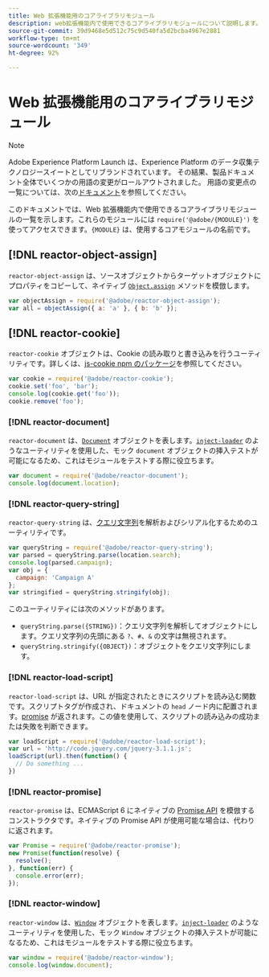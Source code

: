 ```yaml
---
title: Web 拡張機能用のコアライブラリモジュール
description: web拡張機能内で使用できるコアライブラリモジュールについて説明します。
source-git-commit: 39d9468e5d512c75c9d540fa5d2bcba4967e2881
workflow-type: tm+mt
source-wordcount: '349'
ht-degree: 92%

---
```


# Web 拡張機能用のコアライブラリモジュール

>[!NOTE]
>
>Adobe Experience Platform Launch は、Experience Platform のデータ収集テクノロジースイートとしてリブランドされています。 その結果、製品ドキュメント全体でいくつかの用語の変更がロールアウトされました。 用語の変更点の一覧については、次の[ドキュメント](../../term-updates.md)を参照してください。

このドキュメントでは、Web 拡張機能内で使用できるコアライブラリモジュールの一覧を示します。これらのモジュールには `require('@adobe/{MODULE}')` を使ってアクセスできます。`{MODULE}` は、使用するコアモジュールの名前です。

## [!DNL reactor-object-assign]

`reactor-object-assign` は、ソースオブジェクトからターゲットオブジェクトにプロパティをコピーして、ネイティブ [`Object.assign`](https://developer.mozilla.org/ja-JP/docs/Web/JavaScript/Reference/Global_Objects/Object/assign) メソッドを模倣します。

```javascript
var objectAssign = require('@adobe/reactor-object-assign');
var all = objectAssign({ a: 'a' }, { b: 'b' });
```

## [!DNL reactor-cookie]

`reactor-cookie` オブジェクトは、Cookie の読み取りと書き込みを行うユーティリティです。詳しくは、[js-cookie npm のパッケージ](https://www.npmjs.com/package/js-cookie)を参照してください。

```javascript
var cookie = require('@adobe/reactor-cookie');
cookie.set('foo', 'bar');
console.log(cookie.get('foo'));
cookie.remove('foo');
```

### [!DNL reactor-document]

`reactor-document` は、[`Document`](https://developer.mozilla.org/ja-JP/docs/Web/API/Document) オブジェクトを表します。[`inject-loader`](https://www.npmjs.com/package/inject-loader) のようなユーティリティを使用した、モック `document` オブジェクトの挿入テストが可能になるため、これはモジュールをテストする際に役立ちます。

```javascript
var document = require('@adobe/reactor-document');
console.log(document.location);
```

### [!DNL reactor-query-string]

`reactor-query-string` は、[クエリ文字列](https://developer.mozilla.org/ja/docs/Web/API/HTMLHyperlinkElementUtils/search)を解析およびシリアル化するためのユーティリティです。

```javascript
var queryString = require('@adobe/reactor-query-string');
var parsed = queryString.parse(location.search);
console.log(parsed.campaign);
var obj = {
  campaign: 'Campaign A'
};
var stringified = queryString.stringify(obj);
```

このユーティリティには次のメソッドがあります。

* `queryString.parse({STRING})`：クエリ文字列を解析してオブジェクトにします。クエリ文字列の先頭にある `?`、`#`、`&` の文字は無視されます。
* `queryString.stringify({OBJECT})`：オブジェクトをクエリ文字列にします。

### [!DNL reactor-load-script]

`reactor-load-script` は、URL が指定されたときにスクリプトを読み込む関数です。スクリプトタグが作成され、ドキュメントの `head` ノード内に配置されます。[promise](https://developer.mozilla.org/ja-JP/docs/Web/JavaScript/Reference/Global_Objects/Promise) が返されます。この値を使用して、スクリプトの読み込みの成功または失敗を判断できます。

```javascript
var loadScript = require('@adobe/reactor-load-script');
var url = 'http://code.jquery.com/jquery-3.1.1.js';
loadScript(url).then(function() {
  // Do something ...
})
```

### [!DNL reactor-promise]

`reactor-promise` は、ECMAScript 6 にネイティブの [Promise API](https://developer.mozilla.org/en-US/docs/Web/JavaScript/Reference/Global_Objects/Promise) を模倣するコンストラクタです。ネイティブの Promise API が使用可能な場合は、代わりに返されます。

```javascript
var Promise = require('@adobe/reactor-promise');
new Promise(function(resolve) {
  resolve();
}, function(err) {
  console.error(err);
});
```

### [!DNL reactor-window]

`reactor-window` は、[`Window`](https://developer.mozilla.org/ja-JP/docs/Web/API/Window) オブジェクトを表します。[`inject-loader`](https://www.npmjs.com/package/inject-loader) のようなユーティリティを使用した、モック `Window` オブジェクトの挿入テストが可能になるため、これはモジュールをテストする際に役立ちます。

```javascript
var window = require('@adobe/reactor-window');
console.log(window.document);
```
